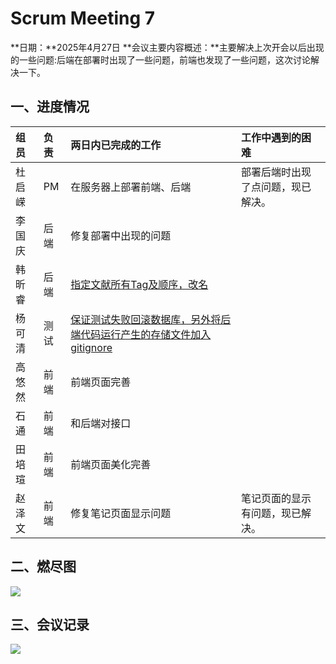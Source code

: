 # Scrum Meeting 7
**日期：**2025年4月27日
**会议主要内容概述：**主要解决上次开会以后出现的一些问题:后端在部署时出现了一些问题，前端也发现了一些问题，这次讨论解决一下。

## 一、进度情况
| 组员   | 负责 | 两日内已完成的工作                                           | 工作中遇到的困难                   |
| :----- | :--- | :----------------------------------------------------------- | :--------------------------------- |
| 杜启嵘 | PM   | 在服务器上部署前端、后端                                     | 部署后端时出现了点问题，现已解决。 |
| 李国庆 | 后端 | 修复部署中出现的问题                                         |                                    |
| 韩昕睿 | 后端 | [指定文献所有Tag及顺序，改名](https://github.com/BUAA-SE-coders007/JieNote_backend/pull/29) |                                    |
| 杨可清 | 测试 | [保证测试失败回滚数据库，另外将后端代码运行产生的存储文件加入gitignore](https://github.com/BUAA-SE-coders007/JieNote_backend/pull/33) |                                    |
| 高悠然 | 前端 | 前端页面完善                                                 |                                    |
| 石通   | 前端 | 和后端对接口                                                 |                                    |
| 田培瑄 | 前端 | 前端页面美化完善                                             |                                    |
| 赵泽文 | 前端 | 修复笔记页面显示问题                                         | 笔记页面的显示有问题，现已解决。   |
## 二、燃尽图
![](https://img2024.cnblogs.com/blog/3611287/202504/3611287-20250427195724102-1334760083.png)

## 三、会议记录
![](https://img2024.cnblogs.com/blog/3611287/202504/3611287-20250427194019849-763216258.jpg)